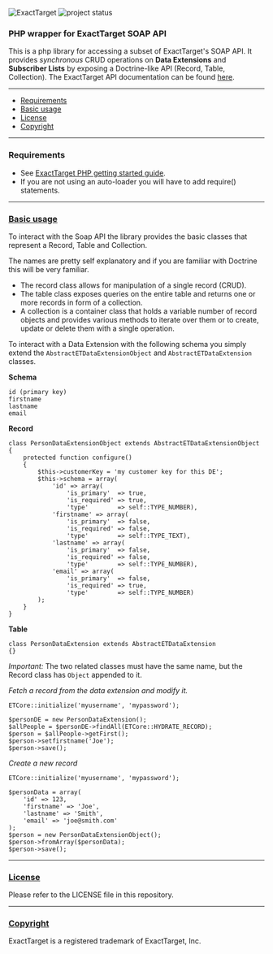 ![ExactTarget](http://memberlandingpages.com/help/wiki_images/new_wiki/ExactTargetLogo.jpg) ![project status](http://stillmaintained.com/hglattergotz/ExactTarget-PHP-SOAP-API.png)

### PHP wrapper for ExactTarget SOAP API

This is a php library for accessing a subset of ExactTarget's SOAP API. It provides *synchronous* CRUD operations on **Data Extensions** and **Subscriber Lists** by exposing a Doctrine-like API (Record, Table, Collection).
The ExactTarget API documentation can be found [here](http://docs.code.exacttarget.com/).

- - -

* <a href="#requirements">Requirements</a>
* <a href="#basic">Basic usage</a>
* <a href="#license">License</a>
* <a href="#copyright">Copyright</a>

- - -

### <a name="requirements">Requirements</a>

* See [ExactTarget PHP getting started guide](http://wiki.memberlandingpages.com/030_Developer_Documentation/020_Web_Service_Guide/Getting_Started_Developers_and_the_ExactTarget_API/Connecting_to_the_API_using_PHP).
* If you are not using an auto-loader you will have to add require() statements.

- - -

### <a href="basic">Basic usage</a>

To interact with the Soap API the library provides the basic classes that represent a Record, Table and Collection.

The names are pretty self explanatory and if you are familiar with Doctrine this will be very familiar.

* The record class allows for manipulation of a single record (CRUD).
* The table class exposes queries on the entire table and returns one or more records in form of a collection.
* A collection is a container class that holds a variable number of record objects and provides various methods to iterate over them or to create, update or delete them with a single operation.

To interact with a Data Extension with the following schema you simply extend the `AbstractETDataExtensionObject` and `AbstractETDataExtension` classes.

**Schema**

~~~
id (primary key)
firstname
lastname
email
~~~

**Record**

~~~
class PersonDataExtensionObject extends AbstractETDataExtensionObject
{
    protected function configure()
    {
        $this->customerKey = 'my customer key for this DE';
        $this->schema = array(
            'id' => array(
                'is_primary'  => true,
                'is_required' => true,
                'type'        => self::TYPE_NUMBER),
            'firstname' => array(
                'is_primary'  => false,
                'is_required' => false,
                'type'        => self::TYPE_TEXT),
            'lastname' => array(
                'is_primary'  => false,
                'is_required' => false,
                'type'        => self::TYPE_NUMBER),
            'email' => array(
                'is_primary'  => false,
                'is_required' => true,
                'type'        => self::TYPE_NUMBER)
        );
    }
}
~~~

**Table**

~~~
class PersonDataExtension extends AbstractETDataExtension
{}
~~~

*Important:* The two related classes must have the same name, but the Record class has `Object` appended to it.

*Fetch a record from the data extension and modify it.*

~~~
ETCore::initialize('myusername', 'mypassword');
    
$personDE = new PersonDataExtension();
$allPeople = $personDE->findAll(ETCore::HYDRATE_RECORD);
$person = $allPeople->getFirst();
$person->setfirstname('Joe');
$person->save();
~~~

*Create a new record*

~~~
ETCore::initialize('myusername', 'mypassword');
    
$personData = array(
    'id' => 123,
    'firstname' => 'Joe',
    'lastname' => 'Smith',
    'email' => 'joe@smith.com'
);
$person = new PersonDataExtensionObject();
$person->fromArray($personData);
$person->save();
~~~

- - -

### <a href="license">License</a>

Please refer to the LICENSE file in this repository.

- - -

### <a href="copyright">Copyright</a>

ExactTarget is a registered trademark of ExactTarget, Inc.
